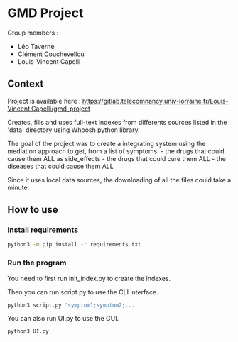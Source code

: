 # GMD Project
Group members :
- Léo Taverne
- Clément Couchevellou
- Louis-Vincent Capelli

## Context
Project is available here : https://gitlab.telecomnancy.univ-lorraine.fr/Louis-Vincent.Capelli/gmd_project


Creates, fills and uses full-text indexes from differents sources listed in the 'data' directory using Whoosh python library. 


The goal of the project was to create a integrating system using the mediation approach to get, from a list of symptoms:
	- the drugs that could cause them ALL as side_effects
	- the drugs that could cure them ALL
	- the diseases that could cause them ALL


Since it uses local data sources, the downloading of all the files could take a minute.

## How to use
### Install requirements
```bash
python3 -m pip install -r requirements.txt
```

### Run the program
You need to first run init_index.py to create the indexes.

Then you can run script.py to use the CLI interface.
```bash
python3 script.py 'symptom1;symptom2;...'
```

You can also run UI.py to use the GUI.
```bash
python3 UI.py
```
